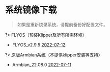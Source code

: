 # 系统镜像下载

> 如果是重新烧录系统，请提前备份好配置文件。

?> FLYOS（预装Klipper及所有所需环境）

* FLYOS_v2.9.5  [2022-07-12](https://upyun.pan.zxkxz.cn/IMG/Release/FLY-v2.9.5_Flygemini_bullseye_current_5.10.85.img.xz)

?> 原版Armbian系统（不提供klipper安装等支持）

* Armbian_22.08.0  [2022-07-11](https://upyun.pan.zxkxz.cn/IMG/Release/Armbian_22.08.0-trunk_Flypiv1_bullseye_current_5.15.52.img.xz)